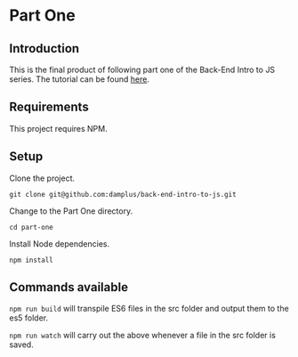 # Part One

## Introduction

This is the final product of following part one of the Back-End Intro to JS series.  The tutorial can be found [here](https://github.com/damplus/back-end-intro-to-js/blob/master/part-one/tutorial.md).

## Requirements

This project requires NPM.

## Setup

Clone the project.

```git clone git@github.com:damplus/back-end-intro-to-js.git```

Change to the Part One directory.

```cd part-one```

Install Node dependencies.

```npm install```

## Commands available

```npm run build``` will transpile ES6 files in the src folder and output them to the es5 folder.

```npm run watch``` will carry out the above whenever a file in the src folder is saved.
